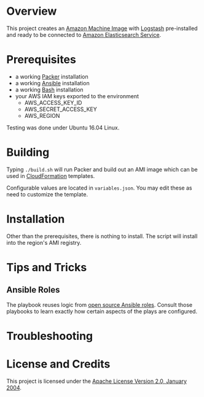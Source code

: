 # Overview
This project creates an [Amazon Machine Image](http://docs.aws.amazon.com/AWSEC2/latest/UserGuide/AMIs.html) with
[Logstash](https://www.elastic.co/products/logstash) pre-installed and ready to be connected to
[Amazon Elasticsearch Service](https://aws.amazon.com/elasticsearch-service/).

# Prerequisites
* a working [Packer](https://www.packer.io/) installation
* a working [Ansible](https://www.ansible.com/) installation
* a working [Bash](https://www.gnu.org/software/bash/) installation
* your AWS IAM keys exported to the environment
    * AWS_ACCESS_KEY_ID
    * AWS_SECRET_ACCESS_KEY
    * AWS_REGION

Testing was done under Ubuntu 16.04 Linux.

# Building

Typing `./build.sh` will run Packer and build out an AMI image which can be used in
[CloudFormation](https://aws.amazon.com/cloudformation/) templates.

Configurable values are located in `variables.json`.  You may edit these as need to customize the template.

# Installation

Other than the prerequisites, there is nothing to install.  The script will install into the region's AMI registry.

# Tips and Tricks

## Ansible Roles
The playbook reuses logic from [open source Ansible roles](https://galaxy.ansible.com/kurron/). Consult those
playbooks to learn exactly how certain aspects of the plays are configured.

# Troubleshooting

# License and Credits
This project is licensed under the [Apache License Version 2.0, January 2004](http://www.apache.org/licenses/).
